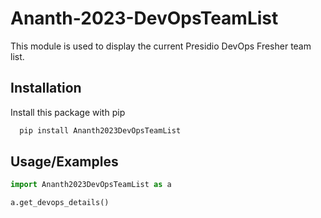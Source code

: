 
# Ananth-2023-DevOpsTeamList

This module is used to display the current Presidio DevOps Fresher team list.


## Installation

Install this package with pip

```bash
  pip install Ananth2023DevOpsTeamList
```
    

## Usage/Examples

```python
import Ananth2023DevOpsTeamList as a

a.get_devops_details()

```

